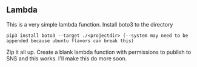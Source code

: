 ## Lambda 

This is a very simple lambda function. Install boto3 to the directory

```
pip3 install boto3 --target ./<projectdir> (--system may need to be appended because ubuntu flavors can break this)
```

Zip it all up. Create a blank lambda function with permissions to publish to SNS and this works. I'll make this do more soon.